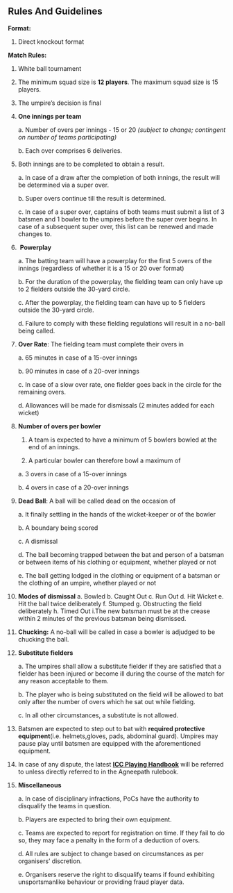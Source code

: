 ## **Rules And Guidelines**
 

**Format:**

1.  Direct knockout format
   
  
  
  **Match Rules:**

1. White ball tournament
    
2. The minimum squad size is **12 players**. The maximum squad size is 15 players.
    
3. The umpire’s decision is final
    
4. **One innings per team**
    
    a.  Number of overs per innings - 15 or 20 _(subject to change; contingent on number of teams participating)_
        
    b.  Each over comprises 6 deliveries.
        
5. Both innings are to be completed to obtain a result.
    
    a.  In case of a draw after the completion of both innings, the result will be determined 
        via a super over.
        
    b.  Super overs continue till the result is determined.
        
    c.  In case of a super over, captains of both teams must submit a list of 3 batsmen and 1 
        bowler to the umpires before the super over begins. In case of a subsequent super 
        over, this list can be renewed and made changes to.
        
6.  **Powerplay**
    
    a. The batting team will have a powerplay for the first 5 overs of the innings 
        (regardless of whether it is a 15 or 20 over format)
        
    b. For the duration of the powerplay, the fielding team can only have up to 2 fielders 
        outside the 30-yard circle.
        
    c. After the powerplay, the fielding team can have up to 5 fielders outside the 30-yard 
        circle.
        
    d. Failure to comply with these fielding regulations will result in a no-ball being called.
        

7.  **Over Rate**: The fielding team must complete their overs in
    
    a.  65 minutes in case of a 15-over innings
        
    b. 90 minutes in case of a 20-over innings
        
    c. In case of a slow over rate, one fielder goes back in the circle for the remaining 
       overs.
       
    d. Allowances will be made for dismissals (2 minutes added for each wicket)
   

8.  **Number of overs per bowler**
    
    1.  A team is expected to have a minimum of 5 bowlers bowled at the end of an innings.
        
    2.  A particular bowler can therefore bowl a maximum of
        
       a. 3 overs in case of a 15-over innings
        
       b. 4 overs in case of a 20-over innings
        

9. **Dead Ball**: A ball will be called dead on the occasion of
    
   a. It finally settling in the hands of the wicket-keeper or of the bowler
    
   b. A boundary being scored
    
   c. A dismissal
    
   d. The ball becoming trapped between the bat and person of a batsman or between items of 
       his clothing or equipment, whether played or not
    
   e. The ball getting lodged in the clothing or equipment of a batsman or the clothing of an 
      umpire, whether played or not
    

  10.  **Modes of dismissal**
       a. Bowled
       b. Caught Out
       c. Run Out
       d. Hit Wicket
       e. Hit the ball twice deliberately 
       f. Stumped
       g. Obstructing the field deliberately 
       h. Timed Out
   i.The new batsman must be at the crease within 2 minutes of the previous batsman being 
          dismissed.

    
11.  **Chucking:** A no-ball will be called in case a bowler is adjudged to be chucking the 
                    ball.
    

12.  **Substitute fielders**
    
     a. The umpires shall allow a substitute fielder if they are satisfied that a fielder has 
        been injured or become ill during the course of the match for any reason acceptable to 
        them.
    
     b. The player who is being substituted on the field will be allowed to bat only after the 
        number of overs which he sat out while fielding. 
    
     c. In all other circumstances, a substitute is not allowed.
    

13. Batsmen are expected to step out to bat with **required protective equipment**(i.e. 
    helmets,gloves, pads, abdominal guard). Umpires may pause play until batsmen are equipped 
    with the aforementioned equipment.
    

14. In case of any dispute, the latest [**ICC Playing Handbook**](https://www.icc-cricket.com/about/the-icc/publications/playing-handbook) will be referred to unless directly referred to in the Agneepath rulebook.
    

15.  **Miscellaneous**

     a. In case of disciplinary infractions, PoCs have the authority to disqualify the teams 
        in question.
        
     b. Players are expected to bring their own equipment.
        
     c. Teams are expected to report for registration on time. If they fail to do so, they may 
        face a penalty in the form of a deduction of overs.
      
     d. All rules are subject to change based on circumstances as per organisers’ discretion.

     e. Organisers reserve the right to disqualify teams if found exhibiting unsportsmanlike 
        behaviour or providing fraud player data.
